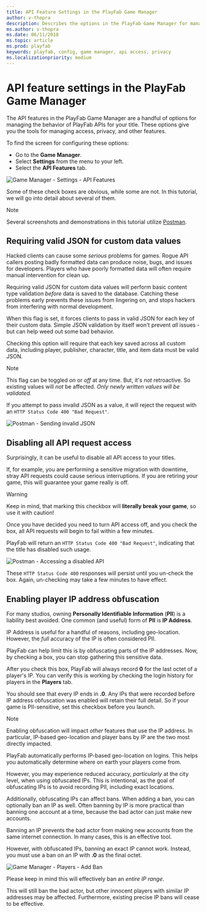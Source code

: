 ```yaml
---
title: API Feature Settings in the PlayFab Game Manager
author: v-thopra
description: Describes the options in the PlayFab Game Manager for managing the behavior of PlayFab APIs.
ms.author: v-thopra
ms.date: 06/11/2018
ms.topic: article
ms.prod: playfab
keywords: playfab, config, game manager, api access, privacy
ms.localizationpriority: medium
---
```


# API feature settings in the PlayFab Game Manager

The API features in the PlayFab Game Manager are a handful of options for managing the behavior of PlayFab APIs for your title. These options give you the tools for managing access, privacy, and other features.

To find the screen for configuring these options:

- Go to the **Game Manager**.
- Select **Settings** from the menu to your left.
- Select the **API Features** tab.

![Game Manager - Settings - API Features](media/tutorials/game-manager-settings-api-features-full.png)  

Some of these check boxes are obvious, while some are not. In this tutorial, we will go into detail about several of them.

> [!NOTE]
> Several screenshots and demonstrations in this tutorial utilize [Postman](../sdks/postman/postman-quickstart.md).

## Requiring valid JSON for custom data values

Hacked clients can cause some *serious* problems for games. Rogue API callers posting badly formatted data can produce noise, bugs, and issues for developers. Players who have poorly formatted data will often require manual intervention for clean up.

Requiring valid JSON for custom data values will perform basic content type validation *before* data is saved to the database. Catching these problems early prevents these issues from lingering on, and stops hackers from interfering with normal development.

When this flag is set, it forces clients to pass in valid JSON for each key of their custom data. Simple JSON validation by itself won't prevent *all* issues - but can help weed out some bad behavior.

Checking this option will require that each key saved across all custom data, including player, publisher, character, title, and item data must be valid JSON.

> [!NOTE]
> This flag can be toggled *on* or *off* at any time. But, it's *not* retroactive. So existing values will *not* be affected. *Only newly written values will be validated.*

If you attempt to pass invalid JSON as a value, it will reject the request with an `HTTP Status Code 400 "Bad Request"`.

![Postman - Sending invalid JSON](media/tutorials/postman-sending-invalid-json.png)  

## Disabling all API request access

Surprisingly, it can be useful to disable all API access to your titles.

If, for example, you are performing a sensitive migration with downtime, stray API requests could cause serious interruptions. If you are retiring your game, this will guarantee your game really is off.

> [!WARNING]
> Keep in mind, that marking this checkbox will **literally break your game**, so use it with caution!

Once you have decided you need to turn API access off, and you check the box, all API requests will begin to fail within a few minutes.

PlayFab will return an `HTTP Status Code 400 "Bad Request"`, indicating that the title has disabled such usage.

![Postman - Accessing a disabled API](media/tutorials/postman-accessing-a-disabled-api.png)  

These `HTTP Status Code 400` responses will persist until you un-check the box. Again, un-checking may take a few minutes to have effect.

## Enabling player IP address obfuscation

For many studios, owning **Personally Identifiable Information** (**PII**) is a liability best avoided. One common (and useful) form of **PII** is **IP Address**.

IP Address is useful for a handful of reasons, including geo-location. However, the *full* accuracy of the IP is often considered PII.

PlayFab can help limit this is by obfuscating parts of the IP addresses. Now, by checking a box, you can stop gathering this sensitive data.

After you check this box, PlayFab will always record **0** for the last octet of a player's IP. You can verify this is working by checking the login history for players in the **Players** tab.

You should see that every IP ends in **.0**. Any IPs that were recorded before IP address obfuscation was enabled will retain their full detail. So if your game is PII-sensitive, set this checkbox before you launch.

> [!NOTE]
> Enabling obfuscation will impact *other* features that use the IP address. In particular, IP-based geo-location and player bans by IP are the two most directly impacted.

PlayFab automatically performs IP-based geo-location on logins. This helps you automatically determine where on earth your players come from.

However, you may experience reduced accuracy, *particularly* at the city level, when using obfuscated IPs. This is intentional, as the goal of obfuscating IPs is to avoid recording PII, including exact locations.

Additionally, obfuscating IPs can affect bans. When adding a ban, you can optionally ban an IP as well. Often banning by IP is more practical than banning one account at a time, because the bad actor can just make new accounts.

Banning an IP prevents the bad actor from making new accounts from the same internet connection. In many cases, this is an effective tool.

However, with obfuscated IPs, banning an exact IP cannot work. Instead, you must use a ban on an IP with **.0** as the final octet.

![Game Manager - Players - Add Ban](media/tutorials/game-manager-players-add-ban.png)  

Please keep in mind this will effectively ban an *entire IP range*.

This will still ban the bad actor, but other innocent players with similar IP addresses may be affected. Furthermore, existing precise IP bans will cease to be effective.
